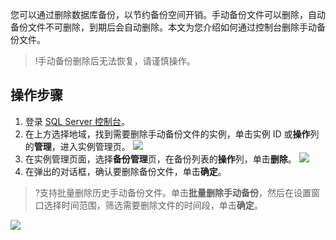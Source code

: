 您可以通过删除数据库备份，以节约备份空间开销。手动备份文件可以删除，自动备份文件不可删除，到期后会自动删除。本文为您介绍如何通过控制台删除手动备份文件。
>!手动备份删除后无法恢复，请谨慎操作。

## 操作步骤
1. 登录 [SQL Server 控制台](https://console.cloud.tencent.com/sqlserver)。
2. 在上方选择地域，找到需要删除手动备份文件的实例，单击实例 ID 或**操作**列的**管理**，进入实例管理页。
![](https://qcloudimg.tencent-cloud.cn/raw/3bb7a0be93f6fb3fa7879389c90b9876.png)
3. 在实例管理页面，选择**备份管理**页，在备份列表的**操作**列，单击**删除**。
![](https://qcloudimg.tencent-cloud.cn/raw/3c28b655da8724264083f6e9e5220215.png)
4. 在弹出的对话框，确认要删除备份文件，单击**确定**。
>?支持批量删除历史手动备份文件。单击**批量删除手动备份**，然后在设置窗口选择时间范围，筛选需要删除文件的时间段，单击**确定**。
>
![](https://qcloudimg.tencent-cloud.cn/raw/355203867cf48672333ff5c26695dfe7.png)

